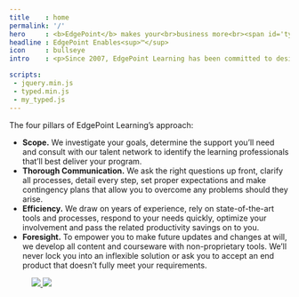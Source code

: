 ```yaml
---
title    : home
permalink: '/'
hero     : <b>EdgePoint</b> makes your<br>business more<br><span id='typed'>productive</span>.
headline : EdgePoint Enables<sup>™</sup>
icon     : bullseye
intro    : <p>Since 2007, EdgePoint Learning has been committed to designing, developing and delivering blended learning solutions that drive organizational performance and business value while enriching the capabilities of working adults. Despite the hype in today’s organizational learning industry, we believe that learning program success is consistently grounded in strong business alignment, thoughtful program design and collaborative development processes.</p>

scripts:
 - jquery.min.js
 - typed.min.js
 - my_typed.js
---
```


The four pillars of EdgePoint Learning’s approach:

* **Scope.** We investigate your goals, determine the support you’ll need and consult with our talent network to identify the learning professionals that’ll best deliver your program.
* **Thorough Communication.** We ask the right questions up front, clarify all processes, detail every step, set proper expectations and make contingency plans that allow you to overcome any problems should they arise.
* **Efficiency.** We draw on years of experience, rely on state-of-the-art tools and processes, respond to your needs quickly, optimize your involvement and pass the related productivity savings on to you.
* **Foresight.** To empower you to make future updates and changes at will, we develop all content and courseware with non-proprietary tools. We’ll never lock you into an inflexible solution or ask you to accept an end product that doesn’t fully meet your requirements.

<section id="clients">
  <a href="{{ '/success-stories/' | prepend: site.baseurl }}">
    <figure>
      <img src="{{ '/assets/images/clients-horz-compressor.svg' | prepend: site.baseurl }}">
      <img src="{{ '/assets/images/clients-horz-compressor.svg' | prepend: site.baseurl }}">
    </figure>
  </a>
</section>
